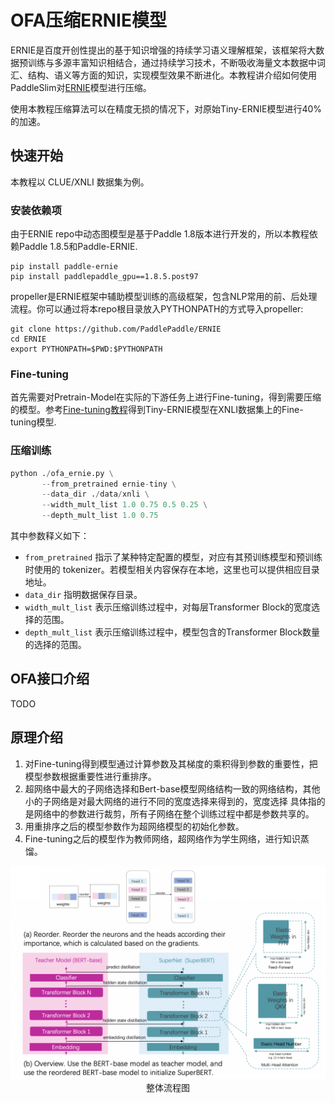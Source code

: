 # OFA压缩ERNIE模型

ERNIE是百度开创性提出的基于知识增强的持续学习语义理解框架，该框架将大数据预训练与多源丰富知识相结合，通过持续学习技术，不断吸收海量文本数据中词汇、结构、语义等方面的知识，实现模型效果不断进化。本教程讲介绍如何使用PaddleSlim对[ERNIE](https://github.com/PaddlePaddle/ERNIE)模型进行压缩。

使用本教程压缩算法可以在精度无损的情况下，对原始Tiny-ERNIE模型进行40%的加速。

## 快速开始
本教程以 CLUE/XNLI 数据集为例。

### 安装依赖项
由于ERNIE repo中动态图模型是基于Paddle 1.8版本进行开发的，所以本教程依赖Paddle 1.8.5和Paddle-ERNIE.

```shell
pip install paddle-ernie
pip install paddlepaddle_gpu==1.8.5.post97
```

propeller是ERNIE框架中辅助模型训练的高级框架，包含NLP常用的前、后处理流程。你可以通过将本repo根目录放入PYTHONPATH的方式导入propeller:
```shell
git clone https://github.com/PaddlePaddle/ERNIE
cd ERNIE
export PYTHONPATH=$PWD:$PYTHONPATH
```

### Fine-tuning
首先需要对Pretrain-Model在实际的下游任务上进行Fine-tuning，得到需要压缩的模型。参考[Fine-tuning教程](https://github.com/PaddlePaddle/ERNIE/tree/v2.4.0#%E6%94%AF%E6%8C%81%E7%9A%84nlp%E4%BB%BB%E5%8A%A1)得到Tiny-ERNIE模型在XNLI数据集上的Fine-tuning模型.

### 压缩训练

```python
python ./ofa_ernie.py \
       --from_pretrained ernie-tiny \
       --data_dir ./data/xnli \
       --width_mult_list 1.0 0.75 0.5 0.25 \
       --depth_mult_list 1.0 0.75
```
其中参数释义如下：
- `from_pretrained` 指示了某种特定配置的模型，对应有其预训练模型和预训练时使用的 tokenizer。若模型相关内容保存在本地，这里也可以提供相应目录地址。
- `data_dir` 指明数据保存目录。
- `width_mult_list` 表示压缩训练过程中，对每层Transformer Block的宽度选择的范围。
- `depth_mult_list` 表示压缩训练过程中，模型包含的Transformer Block数量的选择的范围。

## OFA接口介绍
TODO

## 原理介绍

1. 对Fine-tuning得到模型通过计算参数及其梯度的乘积得到参数的重要性，把模型参数根据重要性进行重排序。
2. 超网络中最大的子网络选择和Bert-base模型网络结构一致的网络结构，其他小的子网络是对最大网络的进行不同的宽度选择来得到的，宽度选择
具体指的是网络中的参数进行裁剪，所有子网络在整个训练过程中都是参数共享的。
2. 用重排序之后的模型参数作为超网络模型的初始化参数。
3. Fine-tuning之后的模型作为教师网络，超网络作为学生网络，进行知识蒸馏。

<p align="center">
<img src="../../../docs/images/algo/ofa_bert.jpg" width="950"/><br />
整体流程图
</p>
